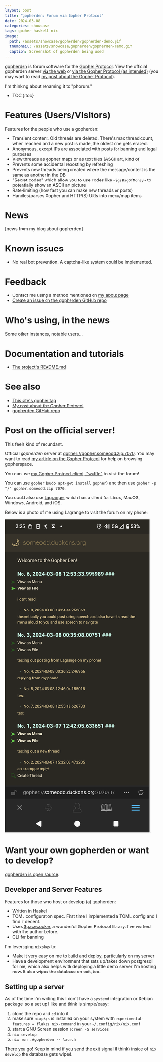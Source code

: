 ```yaml
---
layout: post
title: "gopherden: Forum via Gopher Protocol"
date: 2024-03-08
categories: showcase
tags: gopher haskell nix
image:
  path: /assets/showcase/gopherden/gopherden-demo.gif
  thumbnail: /assets/showcase/gopherden/gopherden-demo.gif
  caption: Screenshot of gopherden being used
---
```


[gopherden](https://github.com/someodd/gopherden/) is forum software for the [Gopher Protocol](/tags/gopher). View the official gopherden server [via the web](https://gopher.floodgap.com/gopher/gw?a=gopher%3A%2F%2Fgopher.someodd.zip%3A7070%2F) or [via the Gopher Protocol (as intended)](gopher://gopher.someodd.zip:7070/) (you may want to read [my post about the Gopher Protocol](/notes/gopher)).

I'm thinking about renaming it to "phorum."

* TOC
{:toc}

# Features (Users/Visitors)

Features for the people who use a gopherden:

* Transient content. Old threads are deleted. There's max thread count, when reached and a new post is made, the oldest one gets erased.
* Anonymous, except IPs are associated with posts for banning and legal purposes
* View threads as gopher maps or as text files (ASCII art, kind of)
* Prevents some accidental reposting by refreshing
* Prevents new threads being created where the message/content is the same as another in the DB
* "Secret codes" which allow you to use codes like `<jgsBagOfMoney>` to potentially show an ASCII art picture
* Rate-limiting (how fast you can make new threads or posts)
* Handles/parses Gopher and HTTP(S) URIs into menu/map items

# News

[news from my blog about gopherden]

# Known issues

* No real bot prevention. A captcha-like system could be implemented.

# Feedback

* Contact me using a method mentioned on [my about page](/about)
* [Create an issue on the gopherden GitHub repo](https://github.com/someodd/gopherden/issues)

# Who's using, in the news

Some other instances, notable users...

# Documentation and tutorials

* [The project's README.md](https://github.com/someodd/gopherden/blob/master/README.md)

# See also

* [This site's gopher tag](/tags/gopher)
* [My post about the Gopher Protocol](/notes/gopher)
* [gopherden GitHub repo](https://github.com/someodd/gopherden)

# Post on the official server!

This feels kind of redundant.

Official *gopherden* server at [gopher://gopher.someodd.zip:7070](gopher://gopher.someodd.zip:7070). You may want to read [my article on the Gopher Protocol](/notes/gopher) for help on browsing gopherspace.

You can use [my Gopher Protocol client, "waffle"](/showcase/waffle) to visit the forum!

You can use `gopher` (`sudo apt-get install gopher`) and then use `gopher -p "/" gopher.someodd.zip 7070`.

You could also use [Lagrange](https://gmi.skyjake.fi/lagrange/), which has a
client for Linux, MacOS, Windows, Android, and iOS.

Below is a photo of me using Lagrange to visit the forum on my phone:

![Langrange client on a phone, visiting a gopherden forum](/assets/showcase/gopherden/lagrange-gopherden-phone.png).

# Want your own gopherden or want to develop?

[gopherden is open source](https://github.com/someodd/gopherden).

## Developer and Server Features

Features for those who host or develop (a) gopherden:

* Written in Haskell
* TOML configuration spec. First time I implemented a TOML config and I find it decent.
* Uses [Spacecookie](https://github.com/sternenseemann/spacecookie), a wonderful Gopher Protocol library. I've worked with the author before.
* CLI for banning

I'm leveraging `nixpkgs` to:

  * Make it very easy on me to build and deploy, particularly on my server
  * Have a development environment that sets up/takes down postgresql for
    me, which also helps with deploying a little demo server I'm hosting
    now. It also wipes the database on exit, too.

## Setting up a server

As of the time I'm writing this I don't have a `systemd` integration or Debian
package, so a set up I like and think is simple/easy:

1. clone the repo and `cd` into it
1. make sure `nixpkgs` is installed on your
   system with `experimental-features = flakes nix-command` in your
   `~/.config/nix/nix.conf`
1. start a GNU Screen session `screen -S services`
1. `nix develop`
1. `nix run .#gopherden -- launch`

There you go! Keep in mind if you send the exit signal (I think) inside of `nix
develop` the database gets wiped.
